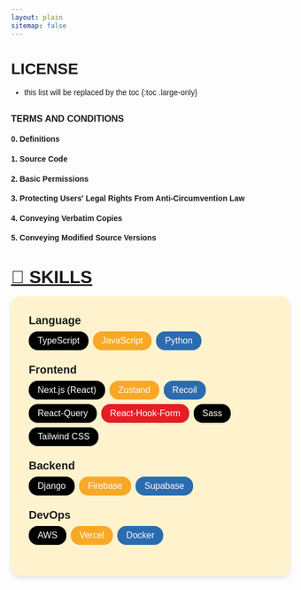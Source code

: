 ```yaml
---
layout: plain
sitemap: false
---
```


# LICENSE

* this list will be replaced by the toc
{:toc .large-only}


## 

### TERMS AND CONDITIONS

#### 0. Definitions
#### 1. Source Code


#### 2. Basic Permissions

#### 3. Protecting Users' Legal Rights From Anti-Circumvention Law

#### 4. Conveying Verbatim Copies


#### 5. Conveying Modified Source Versions

<html>
<head>
  <style>
    body {
      font-family: Arial, sans-serif;
    }

    .skills-section {
      background-color: #ffc107;
      padding: 2rem;
      text-align: center;
    }

    .skills-section h2 {
      font-weight: bold;
      font-size: 2rem;
      margin-bottom: 1rem;
      text-decoration: underline;
    }

    .skills-container {
      background-color: #fff3cd;
      border-radius: 1rem;
      padding: 2rem;
      box-shadow: 0 4px 8px rgba(0, 0, 0, 0.1);
    }

    .skill-category {
      margin-bottom: 1.5rem;
    }

    .category-title {
      font-weight: bold;
      font-size: 1.25rem;
      display: flex;
      align-items: center;
      margin-bottom: 0.5rem;
    }

    .skills {
      display: flex;
      flex-wrap: wrap;
      gap: 0.5rem;
    }

    .skill {
      background-color: #000;
      color: #fff;
      padding: 0.5rem 1rem;
      border-radius: 1rem;
      font-size: 1rem;
    }

    .skill:nth-child(2) {
      background-color: #f9a826; /* JavaScript 색상 */
    }

    .skill:nth-child(3) {
      background-color: #2b6cb0; /* Python 색상 */
    }

    .skill:nth-child(5),
    .skill:nth-child(8) {
      background-color: #e31e24; /* Recoil, React-Query 색상 */
    }
  </style>
</head>
<body>
  <div class="skills-section">
    <h2>🔗 SKILLS</h2>
    <div class="skills-container">
      <div class="skill-category">
        <span class="category-title">Language</span>
        <div class="skills">
          <span class="skill">TypeScript</span>
          <span class="skill">JavaScript</span>
          <span class="skill">Python</span>
        </div>
      </div>
      <div class="skill-category">
        <span class="category-title">Frontend</span>
        <div class="skills">
          <span class="skill">Next.js (React)</span>
          <span class="skill">Zustand</span>
          <span class="skill">Recoil</span>
          <span class="skill">React-Query</span>
          <span class="skill">React-Hook-Form</span>
          <span class="skill">Sass</span>
          <span class="skill">Tailwind CSS</span>
        </div>
      </div>
      <div class="skill-category">
        <span class="category-title">Backend</span>
        <div class="skills">
          <span class="skill">Django</span>
          <span class="skill">Firebase</span>
          <span class="skill">Supabase</span>
        </div>
      </div>
      <div class="skill-category">
        <span class="category-title">DevOps</span>
        <div class="skills">
          <span class="skill">AWS</span>
          <span class="skill">Vercel</span>
          <span class="skill">Docker</span>
        </div>
      </div>
    </div>
  </div>
</body>
</html>
